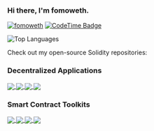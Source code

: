 ### Hi there, I'm fomoweth.

[![fomoweth](https://img.shields.io/static/v1?label=&message=fomoweth&color=black&logo=ethereum&logoColor=white)](https://rkim.xyz)
[![CodeTime Badge](https://shields.jannchie.com/endpoint?style=plastic&color=50&url=https%3A%2F%2Fapi.codetime.dev%2Fv3%2Fusers%2Fshield%3Fuid%3D1656&cacheSeconds=300)](https://codetime.dev)

![Top Languages](https://github-readme-stats.vercel.app/api/top-langs/?username=fomoweth&layout=compact&theme=github_dark&langs_count=10&hide=html,css)

Check out my open-source Solidity repositories:

### Decentralized Applications

<div>
  <a href="https://github.com/fomoweth/chainlink-router">
    <img align="center" src="https://github-readme-stats.vercel.app/api/pin/?username=fomoweth&repo=chainlink-router&theme=github_dark&description_lines_count=3" />
  </a>
  <a href="https://github.com/fomoweth/account-abstraction">
    <img align="center" src="https://github-readme-stats.vercel.app/api/pin/?username=fomoweth&repo=account-abstraction&theme=github_dark&description_lines_count=3" />
  </a>
  <a href="https://github.com/fomoweth/leveraged-position">
    <img align="center" src="https://github-readme-stats.vercel.app/api/pin/?username=fomoweth&repo=leveraged-position&theme=github_dark&description_lines_count=3" />
  </a>
  <a href="https://github.com/fomoweth/flashloan-aggregator">
    <img align="center" src="https://github-readme-stats.vercel.app/api/pin/?username=fomoweth&repo=flashloan-aggregator&theme=github_dark&description_lines_count=3" />
  </a>
</div>

### Smart Contract Toolkits

<div>
  <a href="https://github.com/fomoweth/createx">
    <img align="center" src="https://github-readme-stats.vercel.app/api/pin/?username=fomoweth&repo=createx&theme=github_dark&description_lines_count=3" />
  </a>
  <a href="https://github.com/fomoweth/proxy-forge">
    <img align="center" src="https://github-readme-stats.vercel.app/api/pin/?username=fomoweth&repo=proxy-forge&theme=github_dark&description_lines_count=3" />
  </a>
  <a href="https://github.com/fomoweth/storage-slot">
    <img align="center" src="https://github-readme-stats.vercel.app/api/pin/?username=fomoweth&repo=storage-slot&theme=github_dark&description_lines_count=3" />
  </a>
  <a href="https://github.com/fomoweth/permit-utils">
    <img align="center" src="https://github-readme-stats.vercel.app/api/pin/?username=fomoweth&repo=permit-utils&theme=github_dark&description_lines_count=3" />
  </a>
</div>

